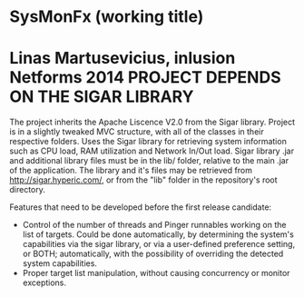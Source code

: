 SysMonFx (working title)
========================
Linas Martusevicius, inlusion Netforms 2014
PROJECT DEPENDS ON THE SIGAR LIBRARY
============================================

The project inherits the Apache Liscence V2.0 from the Sigar library. Project is in a slightly tweaked MVC structure, with all of the classes in their respective folders. Uses the Sigar library for retrieving system information such as CPU load, RAM utilization and Network In/Out load. Sigar library .jar and additional library files must be in the lib/ folder, relative to the main .jar of the application. The library and it's files may be retrieved from 
http://sigar.hyperic.com/, or from the "lib" folder in the repository's root directory.

Features that need to be developed before the first release candidate:

  - Control of the number of threads and Pinger runnables working on the list of targets. Could be done automatically, by determining the system's capabilities via the sigar library, or via a user-defined preference setting, or BOTH; automatically, with the possibility of overriding the detected system capabilities.
  - Proper target list manipulation, without causing concurrency or monitor exceptions.
